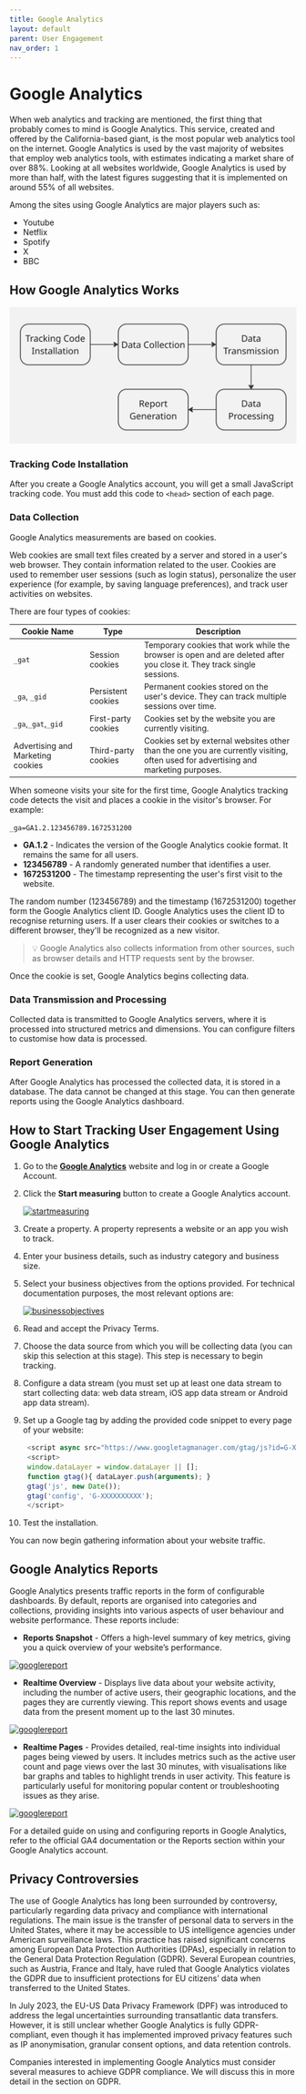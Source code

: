 ```yaml
---
title: Google Analytics
layout: default
parent: User Engagement
nav_order: 1
---
```


# Google Analytics

When web analytics and tracking are mentioned, the first thing that probably comes to mind is Google Analytics. This service, created and offered by the California-based giant, is the most popular web analytics tool on the internet. Google Analytics is used by the vast majority of websites that employ web analytics tools, with estimates indicating a market share of over 88%. Looking at all websites worldwide, Google Analytics is used by more than half, with the latest figures suggesting that it is implemented on around 55% of all websites.

Among the sites using Google Analytics are major players such as:

* Youtube
* Netflix
* Spotify
* X
* BBC

## How Google Analytics Works

[![gaprocess](../images/gaprocess.jpg "A flowchart with steps: Tracking Code Installation → Data Collection → Data Transmission → Data Processing → Report Generation, all in rectangles connected by arrows.")](../images/gaprocess.jpg)

### Tracking Code Installation

After you create a Google Analytics account, you will get a small JavaScript tracking code. You must add this code to ```<head>``` section of each page.

### Data Collection

Google Analytics measurements are based on cookies. 

Web cookies are small text files created by a server and stored in a user's web browser. They contain information related to the user. Cookies are used to remember user sessions (such as login status), personalize the user experience (for example, by saving language preferences), and track user activities on websites.

There are four types of cookies:

| **Cookie Name** | **Type** | **Description**
|-----------------|-----------------| ------------------------- |
| ```_gat``` | Session cookies| Temporary cookies that work while the browser is open and are deleted after you close it. They track single sessions.|
| ```_ga```, ```_gid```|Persistent cookies|Permanent cookies stored on the user's device. They can track multiple sessions over time.|
| ```_ga```,```_gat```,```_gid```| First-party cookies|Cookies set by the website you are currently visiting.|
| Advertising and Marketing cookies| Third-party cookies| Cookies set by external websites other than the one you are currently visiting, often used for advertising and marketing purposes.|

When someone visits your site for the first time, Google Analytics tracking code detects the visit and places a cookie in the visitor's browser. For example:

``` _ga=GA1.2.123456789.1672531200 ```

* **GA.1.2** - Indicates the version of the Google Analytics cookie format. It remains the same for all users. 
* **123456789** - A randomly generated number that identifies a user.
* **1672531200** - The timestamp representing the user's first visit to the website.

The random number (123456789) and the timestamp (1672531200) together form the Google Analytics client ID. Google Analytics uses the client ID to recognise returning users. If a user clears their cookies or switches to a different browser, they'll be recognized as a new visitor.

> 💡 Google Analytics also collects information from other sources, such as browser details and HTTP requests sent by the browser.

Once the cookie is set, Google Analytics begins collecting data.

### Data Transmission and Processing

Collected data is transmitted to Google Analytics servers, where it is processed into structured metrics and dimensions. You can configure filters to customise how data is processed.

### Report Generation

After Google Analytics has processed the collected data, it is stored in a database. The data cannot be changed at this stage. You can then generate reports using the Google Analytics dashboard.

## How to Start Tracking User Engagement Using Google Analytics

1. Go to the [**Google Analytics**](https://analytics.google.com/) website and log in or create a Google Account. 
2. Click the **Start measuring** button to create a Google Analytics account. 
  
      [![startmeasuring](../images/googlestart.png "A rectangular blue button with white text in the center that reads Start measuring.")](../images/googlestart.png)

3. Create a property. A property represents a website or an app you wish to track.
4. Enter your business details, such as industry category and business size.
5. Select your business objectives from the options provided. For technical documentation purposes, the most relevant options are: 

      [![businessobjectives](../images/googleobj.png "Two selection buttons, both marked as selected. Two selection boxes. Both checked. The first one reads 'Understand web and/or app traffic' and includes a tag icon and description. The second one reads 'View user engagement and retention' and includes a cursor icon and description")](../images/googleobj.png)

6. Read and accept the Privacy Terms.
7. Choose the data source from which you will be collecting data (you can skip this selection at this stage). This step is necessary to begin tracking. 
8. Configure a data stream (you must set up at least one data stream to start collecting data: web data stream, iOS app data stream or Android app data stream).
9. Set up a Google tag by adding the provided code snippet to every page of your website:

      ```javascript
       <script async src="https://www.googletagmanager.com/gtag/js?id=G-XXXXXXXXXX"></script>
       <script>
       window.dataLayer = window.dataLayer || [];
       function gtag(){ dataLayer.push(arguments); }
       gtag('js', new Date());
       gtag('config', 'G-XXXXXXXXXX');
       </script>
      ```

10. Test the installation. 

You can now begin gathering information about your website traffic.

## Google Analytics Reports

Google Analytics presents traffic reports in the form of configurable dashboards. By default, reports are organised into categories and collections, providing insights into various aspects of user behaviour and website performance. These reports include:

* **Reports Snapshot** - Offers a high-level summary of key metrics, giving you a quick overview of your website’s performance. 

[![googlereport](../images/googlereport.png "A Google Analytics dashboard showing a Reports snapshot with metrics: active users (3), new users (3), engagement time (49s), event count (115). Sidebar highlights Realtime overview and Realtime pages under Reports.")](../images/googlereport.png)

* **Realtime Overview** - Displays live data about your website activity, including the number of active users, their geographic locations, and the pages they are currently viewing. This report shows events and usage data from the present moment up to the last 30 minutes.

[![googlereport](../images/googlerealtimeover.png "Google Analytics Realtime Overview dashboard showing active users on site, user locations on a map, traffic sources, page views, and top active pages for SampleAppPro.")](../images/googlerealtimeover.png)

* **Realtime Pages** - Provides detailed, real-time insights into individual pages being viewed by users. It includes metrics such as the active user count and page views over the last 30 minutes, with visualisations like bar graphs and tables to highlight trends in user activity. This feature is particularly useful for monitoring popular content or troubleshooting issues as they arise.

[![googlereport](../images/googlerealtimepages.png "Google Analytics Realtime report showing 3 active users, 12 views in the past 30 minutes, and a bar graph of user activity. A table lists top pages with active users for each page.")](../images/googlerealtimepages.png)

For a detailed guide on using and configuring reports in Google Analytics, refer to the official GA4 documentation or the Reports section within your Google Analytics account.

## Privacy Controversies

The use of Google Analytics has long been surrounded by controversy, particularly regarding data privacy and compliance with international regulations. The main issue is the transfer of personal data to servers in the United States, where it may be accessible to US intelligence agencies under American surveillance laws. This practice has raised significant concerns among European Data Protection Authorities (DPAs), especially in relation to the General Data Protection Regulation (GDPR). Several European countries, such as Austria, France and Italy, have ruled that Google Analytics violates the GDPR due to insufficient protections for EU citizens’ data when transferred to the United States.

In July 2023, the EU-US Data Privacy Framework (DPF) was introduced to address the legal uncertainties surrounding transatlantic data transfers. However, it is still unclear whether Google Analytics is fully GDPR-compliant, even though it has implemented improved privacy features such as IP anonymisation, granular consent options, and data retention controls.

Companies interested in implementing Google Analytics must consider several measures to achieve GDPR compliance. We will discuss this in more detail in the section on GDPR.
